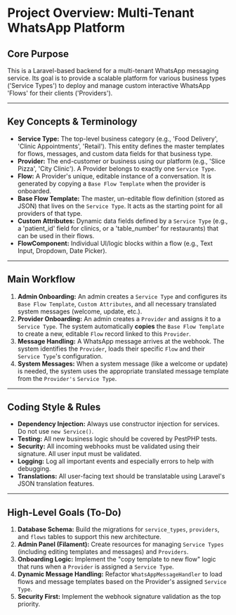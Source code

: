 # Project Overview: Multi-Tenant WhatsApp Platform

## Core Purpose
This is a Laravel-based backend for a multi-tenant WhatsApp messaging service. Its goal is to provide a scalable platform for various business types ('Service Types') to deploy and manage custom interactive WhatsApp 'Flows' for their clients ('Providers').

---

## Key Concepts & Terminology
- **Service Type:** The top-level business category (e.g., 'Food Delivery', 'Clinic Appointments', 'Retail'). This entity defines the master templates for flows, messages, and custom data fields for that business type.
- **Provider:** The end-customer or business using our platform (e.g., 'Slice Pizza', 'City Clinic'). A Provider belongs to exactly one `Service Type`.
- **Flow:** A Provider's unique, editable instance of a conversation. It is generated by copying a `Base Flow Template` when the provider is onboarded.
- **Base Flow Template:** The master, un-editable flow definition (stored as JSON) that lives on the `Service Type`. It acts as the starting point for all providers of that type.
- **Custom Attributes:** Dynamic data fields defined by a `Service Type` (e.g., a 'patient_id' field for clinics, or a 'table_number' for restaurants) that can be used in their flows.
- **FlowComponent:** Individual UI/logic blocks within a flow (e.g., Text Input, Dropdown, Date Picker).

---

## Main Workflow
1.  **Admin Onboarding:** An admin creates a `Service Type` and configures its `Base Flow Template`, `Custom Attributes`, and all necessary translated system messages (welcome, update, etc.).
2.  **Provider Onboarding:** An admin creates a `Provider` and assigns it to a `Service Type`. The system automatically **copies** the `Base Flow Template` to create a new, editable `Flow` record linked to this `Provider`.
3.  **Message Handling:** A WhatsApp message arrives at the webhook. The system identifies the `Provider`, loads their specific `Flow` and their `Service Type`'s configuration.
4.  **System Messages:** When a system message (like a welcome or update) is needed, the system uses the appropriate translated message template from the `Provider's` `Service Type`.

---

## Coding Style & Rules
- **Dependency Injection:** Always use constructor injection for services. Do not use `new Service()`.
- **Testing:** All new business logic should be covered by PestPHP tests.
- **Security:** All incoming webhooks must be validated using their signature. All user input must be validated.
- **Logging:** Log all important events and especially errors to help with debugging.
- **Translations:** All user-facing text should be translatable using Laravel's JSON translation features.

---

## High-Level Goals (To-Do)
1.  **Database Schema:** Build the migrations for `service_types`, `providers`, and `flows` tables to support this new architecture.
2.  **Admin Panel (Filament):** Create resources for managing `Service Types` (including editing templates and messages) and `Providers`.
3.  **Onboarding Logic:** Implement the "copy template to new flow" logic that runs when a `Provider` is assigned a `Service Type`.
4.  **Dynamic Message Handling:** Refactor `WhatsAppMessageHandler` to load flows and message templates based on the Provider's assigned `Service Type`.
5.  **Security First:** Implement the webhook signature validation as the top priority.
